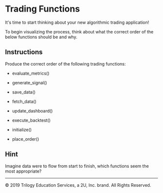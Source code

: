 # Trading Functions

It's time to start thinking about your new algorithmic trading application!

To begin visualizing the process, think about what the correct order of the below functions should be and why.

## Instructions

Produce the correct order of the following trading functions:

* evaluate_metrics()

* generate_signal()

* save_data()

* fetch_data()

* update_dashboard()

* execute_backtest()

* initialize()

* place_order()

## Hint

Imagine data were to flow from start to finish, which functions seem the most appropriate?

---

© 2019 Trilogy Education Services, a 2U, Inc. brand. All Rights Reserved.
